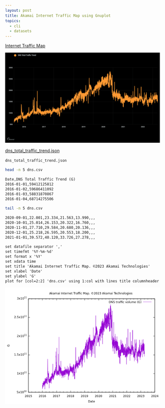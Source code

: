 ```yaml
---
layout: post
title: Akamai Internet Traffic Map using Gnuplot
topics:
  - cli
  - datasets
---
```


[Internet Traffic Map](https://www.akamai.com/internet-station/traffic-map)

[![DNS trends and traffic](/images/Akamai/DNS_trends_and_traffic.png)](https://www.akamai.com/internet-station/traffic-map)

[dns_total_traffic_trend.json](https://www.akamai.com/dv/traffic/dns-trends-traffic/dns_total_traffic_trend.json)

`dns_total_traffic_trend.json`

```bash
head -n 5 dns.csv
```

```
Date,DNS Total Traffic Trend (G)
2016-01-01,59412125812
2016-01-02,59686411092
2016-01-03,58831870867
2016-01-04,68714275506
```

```bash
tail -n 5 dns.csv
```

```
2020-09-01,22.001,23.334,21.563,13.990,,,
2020-10-01,25.014,26.153,20.322,16.760,,,
2020-11-01,27.710,29.584,20.680,20.136,,,
2020-12-01,25.218,26.595,20.553,18.200,,,
2021-01-01,39.572,40.120,33.726,27.278,,,
```

```
set datafile separator ','
set timefmt '%Y-%m-%d'
set format x '%Y'
set xdata time
set title 'Akamai Internet Traffic Map. ©2023 Akamai Technologies'
set xlabel 'Date'
set ylabel 'G'
plot for [col=2:2] 'dns.csv' using 1:col with lines title columnheader
```

![DNS trends and traffic using Gnuplot](/images/Akamai/dns.png)